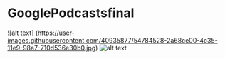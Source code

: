 # GooglePodcastsfinal
![alt text] (https://user-images.githubusercontent.com/40935877/54784528-2a68ce00-4c35-11e9-98a7-710d536e30b0.jpg)
![alt text](https://user-images.githubusercontent.com/40935877/54784044-efb26600-4c33-11e9-9d1e-893a58f37cea.jpg)
